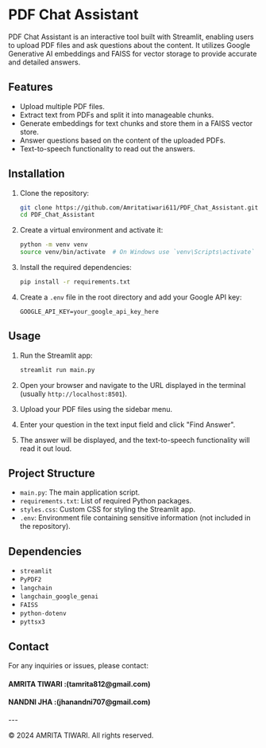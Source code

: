 
# PDF Chat Assistant

PDF Chat Assistant is an interactive tool built with Streamlit, enabling users to upload PDF files and ask questions about the content. It utilizes Google Generative AI embeddings and FAISS for vector storage to provide accurate and detailed answers.

## Features

- Upload multiple PDF files.
- Extract text from PDFs and split it into manageable chunks.
- Generate embeddings for text chunks and store them in a FAISS vector store.
- Answer questions based on the content of the uploaded PDFs.
- Text-to-speech functionality to read out the answers.

## Installation

1. Clone the repository:
   ```bash
   git clone https://github.com/Amritatiwari611/PDF_Chat_Assistant.git
   cd PDF_Chat_Assistant
   ```

2. Create a virtual environment and activate it:
   ```bash
   python -m venv venv
   source venv/bin/activate  # On Windows use `venv\Scripts\activate`
   ```

3. Install the required dependencies:
   ```bash
   pip install -r requirements.txt
   ```

4. Create a `.env` file in the root directory and add your Google API key:
   ```plaintext
   GOOGLE_API_KEY=your_google_api_key_here
   ```

## Usage

1. Run the Streamlit app:
   ```bash
   streamlit run main.py
   ```

2. Open your browser and navigate to the URL displayed in the terminal (usually `http://localhost:8501`).

3. Upload your PDF files using the sidebar menu.

4. Enter your question in the text input field and click "Find Answer".

5. The answer will be displayed, and the text-to-speech functionality will read it out loud.

## Project Structure

- `main.py`: The main application script.
- `requirements.txt`: List of required Python packages.
- `styles.css`: Custom CSS for styling the Streamlit app.
- `.env`: Environment file containing sensitive information (not included in the repository).

## Dependencies

- `streamlit`
- `PyPDF2`
- `langchain`
- `langchain_google_genai`
- `FAISS`
- `python-dotenv`
- `pyttsx3`

## Contact

For any inquiries or issues, please contact:

<h4>AMRITA TIWARI :(tamrita812@gmail.com)</h4>
<h4>NANDNI JHA :(jhanandni707@gmail.com)</h4>
---

© 2024 AMRITA TIWARI. All rights reserved.
